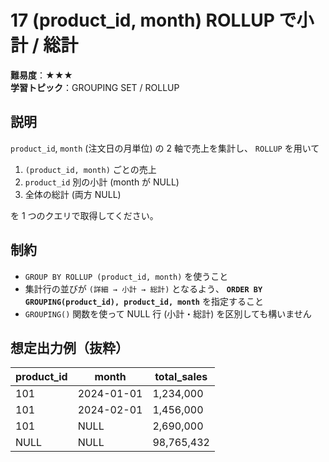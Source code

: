 # 17 (product_id, month) ROLLUP で小計 / 総計

**難易度**：★★★  
**学習トピック**：GROUPING SET / ROLLUP

## 説明
`product_id`, `month` (注文日の月単位) の 2 軸で売上を集計し、
`ROLLUP` を用いて

1. `(product_id, month)` ごとの売上
2. `product_id` 別の小計 (month が NULL)
3. 全体の総計 (両方 NULL)

を 1 つのクエリで取得してください。

## 制約
* `GROUP BY ROLLUP (product_id, month)` を使うこと
* 集計行の並びが `(詳細 → 小計 → 総計)` となるよう、
  **`ORDER BY GROUPING(product_id), product_id, month`** を指定すること
* `GROUPING()` 関数を使って NULL 行 (小計・総計) を区別しても構いません

## 想定出力例（抜粋）

| product_id | month      | total_sales |
|------------|-----------|-------------|
|        101 | 2024-01-01 |   1,234,000 |
|        101 | 2024-02-01 |   1,456,000 |
|        101 | NULL       |   2,690,000 | ← 小計
|       NULL | NULL       |  98,765,432 | ← 総計
